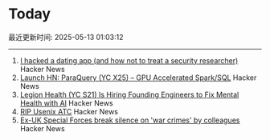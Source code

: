 # Today

最近更新时间: 2025-05-13 01:03:12

--- 
1. [I hacked a dating app (and how not to treat a security researcher)](https://alexschapiro.com/blog/security/vulnerability/2025/04/21/startups-need-to-take-security-seriously) Hacker News
2. [Launch HN: ParaQuery (YC X25) – GPU Accelerated Spark/SQL](https://news.ycombinator.com/item?id=43964505) Hacker News
3. [Legion Health (YC S21) Is Hiring Founding Engineers to Fix Mental Health with AI](https://www.workatastartup.com/jobs/75011) Hacker News
4. [RIP Usenix ATC](https://bcantrill.dtrace.org/2025/05/11/rip-usenix-atc/) Hacker News
5. [Ex-UK Special Forces break silence on 'war crimes' by colleagues](https://www.bbc.com/news/articles/cj3j5gxgz0do) Hacker News
